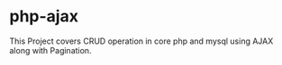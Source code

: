 # php-ajax
This Project covers CRUD operation in core php and mysql using AJAX along with Pagination.
